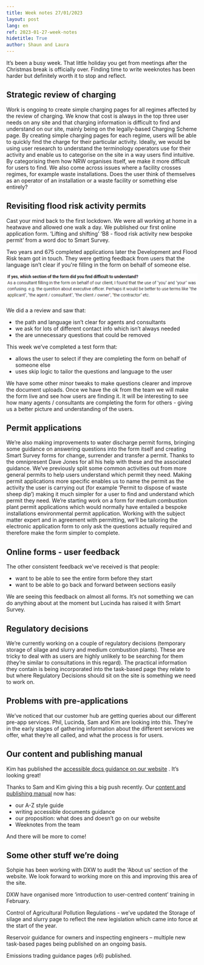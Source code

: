 ```yaml
---
title: Week notes 27/01/2023
layout: post
lang: en
ref: 2023-01-27-week-notes
hidetitle: True
author: Shaun and Laura
---
```

It’s been a busy week. That little holiday you get from meetings after the Christmas break is officially over. Finding time to write weeknotes has been harder but definitely worth it to stop and reflect. 

## Strategic review of charging

Work is ongoing to create simple charging pages for all regimes affected by the review of charging. We know that cost is always in the top three user needs on any site and that charging information is difficult to find and understand on our site, mainly being on the legally-based Charging Scheme page.
By creating simple charging pages for each regime, users will be able to quickly find the charge for their particular activity. Ideally, we would be using user research to understand the terminology operators use for their activity and enable us to categorise on the site in a way users find intuitive. By categorising them how NRW organises itself, we make it more difficult for users to find. We also come across issues where a facility crosses regimes, for example waste installations. Does the user think of themselves as an operator of an installation or a waste facility or something else entirely?

## Revisiting flood risk activity permits

Cast your mind back to the first lockdown. We were all working at home in a heatwave and allowed one walk a day. We published our first online application form. ‘Lifting and shifting’ ‘B8 - flood risk activity new bespoke permit’ from a word doc to Smart Survey.

Two years and 675 completed applications later the Development and Flood Risk team got in touch. They were getting feedback from users that the language isn’t clear if you're filling in the form on behalf of someone else. 

![alt text](https://github.com/nrw-digital/week-notes/blob/3a2f13ddae5f71c51649d8daf1e3dc76efea3633/images/permit%20feedback.PNG?raw=true) 

We did a a review and saw that:
* the path and language isn’t clear for agents and consultants
* we ask for lots of different contact info which isn’t always needed
* the are unnecessary questions that could be removed

This week we’ve completed a test form that:
* allows the user to select if they are completing the form on behalf of someone else
* uses skip logic to tailor the questions and language to the user

We have some other minor tweaks to make questions clearer and improve the document uploads. Once we have the ok from the team we will make the form live and see how users are finding it. It will be interesting to see how many agents / consultants are completing the form for others - giving us a better picture and understanding of the users.

## Permit applications

We’re also making improvements to water discharge permit forms, bringing some guidance on answering questions into the form itself and creating Smart Survey forms for change, surrender and transfer a permit. Thanks to the omnipresent Dave Jones for all his help with these and the associated guidance.
We’ve previously split some common activities out from more general permits to help users understand which permit they need. Making permit applications more specific enables us to name the permit as the activity the user is carrying out (for example ‘Permit to dispose of waste sheep dip’) making it much simpler for a user to find and understand which permit they need.
We’re starting work on a form for medium combustion plant permit applications which would normally have entailed a bespoke installations environmental permit application. Working with the subject matter expert and in agreement with permitting, we’ll be tailoring the electronic application form to only ask the questions actually required and therefore make the form simpler to complete.

## Online forms - user feedback

The other consistent feedback we’ve received is that people:
* want to be able to see the entire form before they start
* want to be able to go back and forward between sections easily

We are seeing this feedback on almost all forms. It’s not something we can do anything about at the moment but Lucinda has raised it with Smart Survey.

## Regulatory decisions

We’re currently working on a couple of regulatory decisions (temporary storage of silage and slurry and medium combustion plants). These are tricky to deal with as users are highly unlikely to be searching for them (they’re similar to consultations in this regard). The practical information they contain is being incorporated into the task-based page they relate to but where Regulatory Decisions should sit on the site is something we need to work on.

## Problems with pre-applications

We’ve noticed that our customer hub are getting queries about our different pre-app services. Phil, Lucinda, Sam and Kim are looking into this. They’re in the early stages of gathering information about the different services we offer, what they’re all called, and what the process is for users.

## Our content and publishing manual 

Kim has published the [accessible docs guidance on our website](https://naturalresources.wales/footer-links/content-and-publishing-manual/writing-accessible-documents/?lang=en) . It’s looking great!

Thanks to Sam and Kim giving this a big push recently. Our [content and publishing manual](https://naturalresources.wales/footer-links/content-and-publishing-manual/?lang=en) now has:
* our A-Z style guide
* writing accessible documents guidance
* our proposition: what does and doesn’t go on our website
* Weeknotes from the team

And there will be more to come!

## Some other stuff we’re doing

Sohpie has been working with DXW to audit the ‘About us’ section of the website. We look forward to working more on this and improving this area of the site. 

DXW have organised more ‘introduction to user-centred content’ training in February.

Control of Agricultural Pollution Regulations - we’ve updated the Storage of silage and slurry page to reflect the new legislation which came into force at the start of the year.

Reservoir guidance for owners and inspecting engineers – multiple new task-based pages being published on an ongoing basis.

Emissions trading guidance pages (x6) published.
